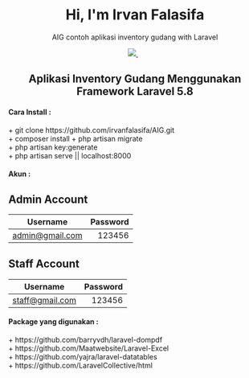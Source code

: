 

<h1 align='center'>
  Hi, I'm Irvan Falasifa
</h1>

<p align='center'>
  AIG contoh aplikasi inventory gudang with Laravel
</p>

<p align='center'>
 <a href='mailto:irvan.falasfia@gmail.com'> 
  <img src="https://img.shields.io/badge/mail%20box-EA4335?style=for-the-badge&logo=Gmail&logoColor=white" /> 
 </a>&nbsp;&nbsp;
  
</p>



<h2 align="center"> Aplikasi Inventory Gudang Menggunakan Framework Laravel 5.8</h2>

<h4>Cara Install : </h4>
+ git clone https://github.com/irvanfalasifa/AIG.git<br>
+ composer install
+ php artisan migrate<br>
+ php artisan key:generate<br>
+ php artisan serve || localhost:8000

<h4>Akun : </h4>

## Admin Account
|    Username    | Password |
|:--------------:|---------:|
| admin@gmail.com | 123456  |

## Staff Account
|    Username    | Password |
|:--------------:|---------:|
| staff@gmail.com | 123456 |


<h4>Package yang digunakan :</h4>
+ https://github.com/barryvdh/laravel-dompdf<br>
+ https://github.com/Maatwebsite/Laravel-Excel<br>
+ https://github.com/yajra/laravel-datatables<br>
+ https://github.com/LaravelCollective/html

